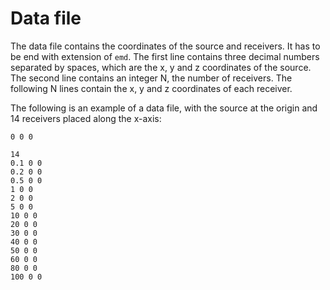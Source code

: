 # Data file

The data file contains the coordinates of the source and receivers. It has to be
end with extension of `emd`. The first line contains three decimal numbers
separated by spaces, which are the x, y and z coordinates of the source. The
second line contains an integer N, the number of receivers. The following N
lines contain the x, y and z coordinates of each receiver.

The following is an example of a data file, with the source at the origin and
14 receivers placed along the x-axis:

```text
0 0 0

14
0.1 0 0
0.2 0 0
0.5 0 0
1 0 0
2 0 0
5 0 0
10 0 0
20 0 0
30 0 0
40 0 0
50 0 0
60 0 0
80 0 0
100 0 0
```
